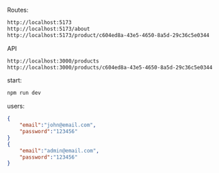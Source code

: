Routes:
```bash
http://localhost:5173
http://localhost:5173/about
http://localhost:5173/product/c604ed8a-43e5-4650-8a5d-29c36c5e0344
```

API
```bash
http://localhost:3000/products
http://localhost:3000/products/c604ed8a-43e5-4650-8a5d-29c36c5e0344
```

start:
```bash
npm run dev
```

users:
```json
{
    "email":"john@email.com",
    "password":"123456"
}
{
    "email":"admin@email.com",
    "password":"123456"
}
```